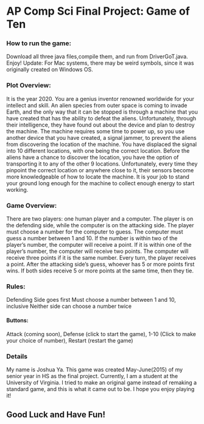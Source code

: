 # AP Comp Sci Final Project: Game of Ten


<h3>How to run the game:</h3>
Download all three java files,compile them, and run from DriverGoT.java. Enjoy!
Update: For Mac systems, there may be weird symbols, since it was originally created on Windows OS.
<h3>Plot Overview:</h3>
It is the year 2020. You are a genius inventor renowned worldwide for your intellect and skill. An alien species from outer space is coming to invade Earth, and the only way that it can be stopped is through a machine that you have created that has the ability to defeat the aliens. Unfortunately, through their intelligence, they have found out about the device and plan to destroy the machine. The machine requires some time to power up, so you use another device that you have created, a signal jammer, to prevent the aliens from discovering the location of the machine. You have displaced the signal into 10 different locations, with one being the correct location. Before the aliens have a chance to discover the location, you have the option of transporting it to any of the other 9 locations. Unfortunately, every time they pinpoint the correct location or anywhere close to it, their sensors become more knowledgeable of how to locate the machine. It is your job to stand your ground long enough for the machine to collect enough energy to start working. 
<h3>Game Overview:</h3>
There are two players: one human player and a computer. The player is on the defending side, while the computer is on the attacking side. The player must choose a number for the computer to guess. The computer must guess a number between 1 and 10. If the number is within two of the player’s number, the computer will receive a point. If it is within one of the player’s number, the computer will receive two points. The computer will receive three points if it is the same number. Every turn, the player receives a point. After the attacking side’s guess, whoever has 5 or more points first wins. If both sides receive 5 or more points at the same time, then they tie.
<h3>Rules:</h3>
Defending Side goes first
Must choose a number between 1 and 10, inclusive
Neither side can choose a number twice
<h4>Buttons:</h4>
Attack (coming soon), Defense (click to start the game), 1-10 (Click to make your choice of number), Restart (restart the game)
<h3>Details</h3>
My name is Joshua Ya. This game was created May-June(2015) of my senior year in HS as the final project. Currently, I am a student at the University of Virginia. I tried to make an original game instead of remaking a standard game, and this is what it came out to be. I hope you enjoy playing it! 
<h2>Good Luck and Have Fun!</h2>

